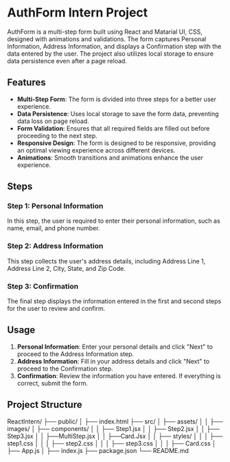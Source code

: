 # AuthForm Intern Project

AuthForm is a multi-step form built using React and Matarial UI,  CSS, designed with animations and validations. The form captures Personal Information, Address Information, and displays a Confirmation step with the data entered by the user. The project also utilizes local storage to ensure data persistence even after a page reload.

## Features

- **Multi-Step Form**: The form is divided into three steps for a better user experience.
- **Data Persistence**: Uses local storage to save the form data, preventing data loss on page reload.
- **Form Validation**: Ensures that all required fields are filled out before proceeding to the next step.
- **Responsive Design**: The form is designed to be responsive, providing an optimal viewing experience across different devices.
- **Animations**: Smooth transitions and animations enhance the user experience.

## Steps

### Step 1: Personal Information

In this step, the user is required to enter their personal information, such as name, email, and phone number.

### Step 2: Address Information

This step collects the user's address details, including Address Line 1, Address Line 2, City, State, and Zip Code.

### Step 3: Confirmation

The final step displays the information entered in the first and second steps for the user to review and confirm.


## Usage

1. **Personal Information**: Enter your personal details and click "Next" to proceed to the Address Information step.
2. **Address Information**: Fill in your address details and click "Next" to proceed to the Confirmation step.
3. **Confirmation**: Review the information you have entered. If everything is correct, submit the form.

## Project Structure

ReactIntern/
├── public/
│   ├── index.html
├── src/
│   ├── assets/
│   │   ├── images/
│   ├── components/
│   │   ├── Step1.jsx
│   │   ├── Step2.jsx
│   │   ├── Step3.jsx
│   │   ├──MultiStep.jsx 
│   │   ├──Card.Jsx
│   │   ├── styles/
│   │   │   ├── step1.css
│   │   │   ├── step2.css
│   │   │   ├── step3.css
│   │   │   ├── Card.css
│   ├── App.js
│   ├── index.js
├── package.json
└── README.md
